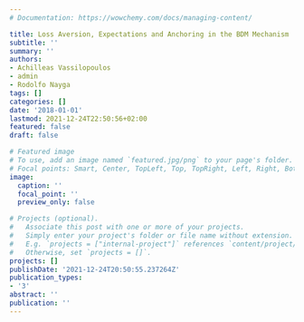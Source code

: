 ```yaml
---
# Documentation: https://wowchemy.com/docs/managing-content/

title: Loss Aversion, Expectations and Anchoring in the BDM Mechanism
subtitle: ''
summary: ''
authors:
- Achilleas Vassilopoulos
- admin
- Rodolfo Nayga
tags: []
categories: []
date: '2018-01-01'
lastmod: 2021-12-24T22:50:56+02:00
featured: false
draft: false

# Featured image
# To use, add an image named `featured.jpg/png` to your page's folder.
# Focal points: Smart, Center, TopLeft, Top, TopRight, Left, Right, BottomLeft, Bottom, BottomRight.
image:
  caption: ''
  focal_point: ''
  preview_only: false

# Projects (optional).
#   Associate this post with one or more of your projects.
#   Simply enter your project's folder or file name without extension.
#   E.g. `projects = ["internal-project"]` references `content/project/deep-learning/index.md`.
#   Otherwise, set `projects = []`.
projects: []
publishDate: '2021-12-24T20:50:55.237264Z'
publication_types:
- '3'
abstract: ''
publication: ''
---
```


